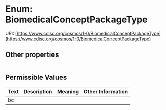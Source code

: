 
# Enum: BiomedicalConceptPackageType




URI: [https://www.cdisc.org/cosmos/1-0/BiomedicalConceptPackageType](https://www.cdisc.org/cosmos/1-0/BiomedicalConceptPackageType)


## Other properties

|  |  |  |
| --- | --- | --- |

## Permissible Values

| Text | Description | Meaning | Other Information |
| :--- | :---: | :---: | ---: |
| bc |  |  |  |

